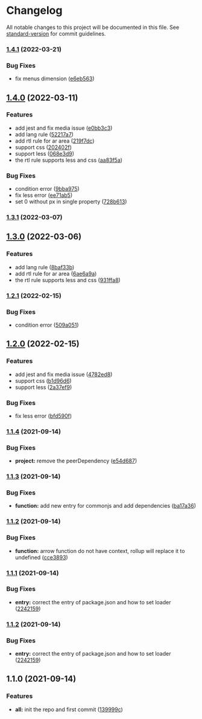 # Changelog

All notable changes to this project will be documented in this file. See [standard-version](https://github.com/conventional-changelog/standard-version) for commit guidelines.

### [1.4.1](https://github.com/MNISHoward/style-i18n-loader/compare/v1.4.0...v1.4.1) (2022-03-21)


### Bug Fixes

* fix menus dimension ([e6eb563](https://github.com/MNISHoward/style-i18n-loader/commit/e6eb5637203467e287f6f5bb06e81c0af2c91ad1))

## [1.4.0](https://github.com/MNISHoward/style-i18n-loader/compare/v1.1.4...v1.4.0) (2022-03-11)


### Features

* add jest and fix media issue ([e0bb3c3](https://github.com/MNISHoward/style-i18n-loader/commit/e0bb3c3ab1d6fa01ebfd2c1ea064167c59805f9d))
* add lang rule ([52217a7](https://github.com/MNISHoward/style-i18n-loader/commit/52217a78abdf4bde66bc39fa0abc9ba786c3a90f))
* add rtl rule for ar area ([219f7dc](https://github.com/MNISHoward/style-i18n-loader/commit/219f7dc3c7acd61b82cde9e4b968cf0fd7ecd4e3))
* support css ([202402f](https://github.com/MNISHoward/style-i18n-loader/commit/202402fd77851e620a38c3eb21ee54ce547db94f))
* support less ([068e3d9](https://github.com/MNISHoward/style-i18n-loader/commit/068e3d9475f0dcc5498ae81816c9166ca055e862))
* the rtl rule supports less and css ([aa83f5a](https://github.com/MNISHoward/style-i18n-loader/commit/aa83f5a6c72c74b22c8728619c1fca80f1c32e7a))


### Bug Fixes

* condition error ([9bba975](https://github.com/MNISHoward/style-i18n-loader/commit/9bba97500bcbb167bf07acf8cfa2977ecf4ad785))
* fix less error ([ee71ab5](https://github.com/MNISHoward/style-i18n-loader/commit/ee71ab58d5b1a11d1f5a541436fdf3c2530f9bb6))
* set 0 without px in single property ([728b613](https://github.com/MNISHoward/style-i18n-loader/commit/728b613c18ca3070f935a0e48cb3fffcf2edbd3c))

### [1.3.1](https://github.com/MNISHoward/style-i18n-loader/compare/v1.3.0...v1.3.1) (2022-03-07)

## [1.3.0](https://github.com/MNISHoward/style-i18n-loader/compare/v1.2.1...v1.3.0) (2022-03-06)


### Features

* add lang rule ([8baf33b](https://github.com/MNISHoward/style-i18n-loader/commit/8baf33b47045d681ccf905f78443f9c9b02f5404))
* add rtl rule for ar area ([6ae6a9a](https://github.com/MNISHoward/style-i18n-loader/commit/6ae6a9afde0bbb2c4d333673c401f2bf4b32f273))
* the rtl rule supports less and css ([931ffa8](https://github.com/MNISHoward/style-i18n-loader/commit/931ffa86ad5fbfa1c541f38d830d10877454b895))

### [1.2.1](https://github.com/MNISHoward/style-i18n-loader/compare/v1.2.0...v1.2.1) (2022-02-15)


### Bug Fixes

* condition error ([509a051](https://github.com/MNISHoward/style-i18n-loader/commit/509a05159553aff5c224954cbb9dde5f1f574dd7))

## [1.2.0](https://github.com/MNISHoward/style-i18n-loader/compare/v1.1.4...v1.2.0) (2022-02-15)


### Features

* add jest and fix media issue ([4782ed8](https://github.com/MNISHoward/style-i18n-loader/commit/4782ed8b387be3f8940cf627400c5a09b5a1cced))
* support css ([b1d96d6](https://github.com/MNISHoward/style-i18n-loader/commit/b1d96d6f466553061bab95001eea96a2e36b4821))
* support less ([2a37ef9](https://github.com/MNISHoward/style-i18n-loader/commit/2a37ef95f229e0c54b7c74f3478a38152c10c709))


### Bug Fixes

* fix less error ([bfd590f](https://github.com/MNISHoward/style-i18n-loader/commit/bfd590fdfdf6726dfb401a0661f53d2a3f5e324c))

### [1.1.4](https://github.com/MNISHoward/style-i18n-loader/compare/v1.1.3...v1.1.4) (2021-09-14)


### Bug Fixes

* **project:** remove the peerDependency ([e54d687](https://github.com/MNISHoward/style-i18n-loader/commit/e54d6873e9fd431e51905c8615c084e31d51abac))

### [1.1.3](https://github.com/MNISHoward/style-i18n-loader/compare/v1.1.2...v1.1.3) (2021-09-14)


### Bug Fixes

* **function:** add new entry for commonjs and add dependencies ([ba17a36](https://github.com/MNISHoward/style-i18n-loader/commit/ba17a36217b9ab53aa5a5d46ef266f7e6a53b7a5))

### [1.1.2](https://github.com/MNISHoward/style-i18n-loader/compare/v1.1.1...v1.1.2) (2021-09-14)


### Bug Fixes

* **function:** arrow function do not have context, rollup will replace it to undefined ([cce3893](https://github.com/MNISHoward/style-i18n-loader/commit/cce38930a306152c121e080a801fd2abf6076a1e))

### [1.1.1](https://github.com/MNISHoward/style-i18n-loader/compare/v1.1.0...v1.1.1) (2021-09-14)


### Bug Fixes

* **entry:** correct the entry of package.json and how to set loader ([2242159](https://github.com/MNISHoward/style-i18n-loader/commit/2242159139800bc1483fc9870d694fe43875fbec))

### [1.1.2](https://github.com/MNISHoward/style-i18n-loader/compare/v1.1.0...v1.1.2) (2021-09-14)


### Bug Fixes

* **entry:** correct the entry of package.json and how to set loader ([2242159](https://github.com/MNISHoward/style-i18n-loader/commit/2242159139800bc1483fc9870d694fe43875fbec))

## 1.1.0 (2021-09-14)


### Features

* **all:** init the repo and first commit ([139999c](https://github.com/MNISHoward/style-i18n-loader/commit/139999cfc309dfba22a72e5960b498775614367c))
